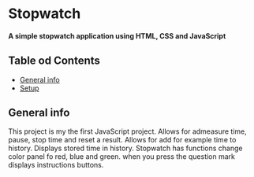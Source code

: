 # Stopwatch
#### A simple stopwatch application using HTML, CSS and JavaScript
## Table od Contents
* [General info](#general-info)
* [Setup](#setup)

## General info
This project is my the first JavaScript project. Allows for admeasure time, pause, stop time and reset a result. Allows for add for example time to history. Displays stored time in history. Stopwatch has functions change color panel fo red, blue and green. when you press the question mark displays instructions buttons.

